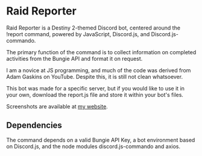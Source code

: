 # Raid Reporter
Raid Reporter is a Destiny 2-themed Discord bot, centered around the !report command, powered by JavaScript, Discord.js, and Discord.js-commando.

The primary function of the command is to collect information on completed activities from the Bungie API and format it on request.

I am a novice at JS programming, and much of the code was derived from Adam Gaskins on YouTube. Despite this, it is still not clean whatsoever.

This bot was made for a specific server, but if you would like to use it in your own, download the report.js file and store it within your bot's files.

Screenshots are available at [my website](bedrock206.net/raid-reporter).

## Dependencies

The command depends on a valid Bungie API Key, a bot environment based on Discord.js, and the node modules discord.js-commando and axios.
